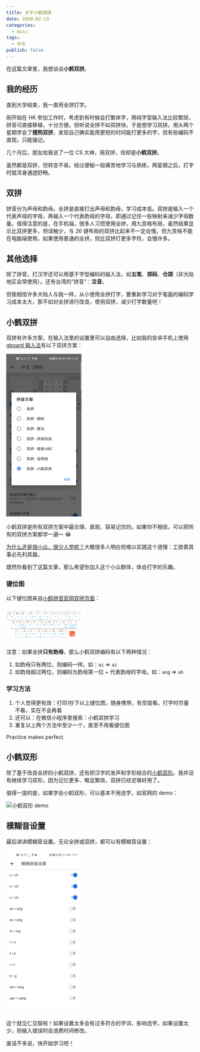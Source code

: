 ```yaml
---
title: 关于小鹤双拼
date: 2020-02-13
categories:
  - misc
tags:
  - 中文
publish: false
---
```


在这篇文章里，我想谈谈**小鹤双拼**。

<!-- more -->

## 我的经历

直到大学结束，我一直用全拼打字。

刚开始在 HK 参加工作时，考虑到有时候会打繁体字，用纯字型输入法比较繁琐，拼音可直接移植，十分方便。但听说全拼不如双拼快，于是想学习双拼。用头两个星期学会了**搜狗双拼**，发现自己确实能用更短的时间能打更多的字，但有些编码不直观，只能强记。

几个月后，朋友给我说了一位 CS 大神，用双拼，但却是**小鹤双拼**。

虽然都是双拼，但转变不易。经过便秘一般痛苦地学习与熟练，两星期之后，打字时就浑身通透舒畅。

## 双拼

拼音分为声母和韵母。全拼是直接打出声母和韵母，学习成本低。双拼是输入一个代表声母的字母，再输入一个代表韵母的字母，即通过记住一些映射来减少字母数量。值得注意的是，在手机端，很多人习惯使用全拼，用九宫格布局，虽然结果显示比双拼更多，但误触少，与 26 键布局的双拼比起来不一定会慢。但九宫格不能在电脑端使用，如果使用普通的全拼，则比双拼打更多字符，会慢许多。

## 其他选择

除了拼音，打汉字还可以用基于字型编码的输入法，如**五笔**、**郑码**、**仓颉**（非大陆地区会常使用）。还有台湾的“拼音”：**注音**。

但我相信许多大陆人与我一样，从小使用全拼打字，要重新学习对于笔画的编码学习成本太大，那不如对全拼进行改良，使用双拼，减少打字数量吧！

## 小鹤双拼

双拼有许多方案，在输入法里的设置里可以自由选择，比如我的安卓手机上使用[gboard 输入法](https://play.google.com/store/apps/details?id=com.google.android.inputmethod.latin&hl=en_US)有以下双拼方案：

<img src="/pinyin/shuangpin_options.png" alt="双拼方案" width=40% class="medium-zoom">

小鹤双拼是所有双拼方案中最合理、直观、容易记住的。如果你不相信，可以把所有的双拼方案都学一遍～ 😂

[为什么还是很小众，很少人学呢？](https://www.zhihu.com/question/50280188/answer/1013671524)大概很多人明白但难以实践这个道理：工欲善其事必先利其器。

既然你看到了这篇文章，那么希望你加入这个小众群体，体会打字的乐趣。

### 键位图

以下键位图来自[小鹤拼音官网双拼页面](https://www.flypy.com/pin.html)：

<img src="/pinyin/key_mappings.png" alt="键位图" width=40% class="medium-zoom">

注意：如果全拼**只有韵母**，那么小鹤双拼编码有以下两种情况：

1. 如韵母只有两位，则编码一样。如：`ai` => `ai`
2. 如韵母超过两位，则编码为韵母第一位 + 代表韵母的字母。如：`ang` => `ah`

### 学习方法

1. 个人觉得更有效：打印/抄下以上键位图，随身携带，有空就看。打字时尽量不看，实在不会再看
2. 还可以：在微信小程序里搜索：小鹤双拼学习
3. 重复以上两个方法中至少一个，直至不用看键位图

Practice makes perfect.

## 小鹤双形

除了基于改良全拼的小鹤双拼，还有把汉字的发声和字形结合的[小鹤双形](https://www.flypy.com/xing.html)。我并没有继续学习双形，因为记忆更多、略显繁琐，双拼已经足够好用了。

值得一提的是，如果学会小鹤双形，可以基本不用选字，如官网的 demo：

<img src="https://www.flypy.com/images/twlp.gif" alt="小鹤双形 demo" width=40% class="medium-zoom">

## 模糊音设置

最后讲讲模糊音设置。无论全拼或双拼，都可以有模糊音设置：

<img src="/pinyin/fuzzy_pinyin_settings.png" alt="模糊音设置" width=40% class="medium-zoom">

这个就见仁见智啦！如果设置太多会有过多符合的字词，影响选字。如果设置太少，则输入错误时会浪费时间修改。

废话不多说，快开始学习吧！

